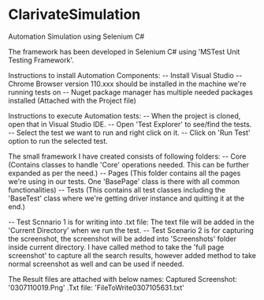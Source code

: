 # ClarivateSimulation
Automation Simulation using Selenium C#

The framework has been developed in Selenium C# using 'MSTest Unit Testing Framework'.

Instructions to install Automation Components:
-- Install Visual Studio
-- Chrome Browser version 110.xxx should be installed in the machine we're running tests on
-- Nuget package manager has multiple needed packages installed (Attached with the Project file)

Instructions to execute Automation tests:
-- When the project is cloned, open that in Visual Studio IDE.
-- Open 'Test Explorer' to see/find the tests.
-- Select the test we want to run and right click on it.
-- Click on 'Run Test' option to run the selected test.

The small framework I have created consists of following folders:
-- Core (Contains classes to handle 'Core' operations needed. This can be further expanded as per the need.)
-- Pages (This folder contains all the pages we're using in our tests. One 'BasePage' class is there with all common functionalities)
-- Tests (This contains all test classes including the 'BaseTest' class where we're getting driver instance and quitting it at the end.)

-- Test Scnnario 1 is for writing into .txt file: The text file will be added in the 'Current Directory' when we run the test.
-- Test Scenario 2 is for capturing the screenshot, the screenshot will be added into 'Screenshots' folder inside current directory. I have called method to take the 'full page screenshot' to capture all the search results, however added method to take normal screenshot as well and can be used if needed.

The Result files are attached with below names:
Captured Screenshot: '0307110019.Png'
.Txt file: 'FileToWrite0307105631.txt'
